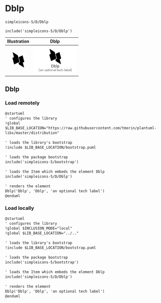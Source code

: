 # Dblp


```text
simpleicons-5/D/Dblp
```

```text
include('simpleicons-5/D/Dblp')
```



| Illustration | Dblp |
| :---: | :---: |
| ![illustration for Illustration](../../simpleicons-5/D/Dblp.png) | ![illustration for Dblp](../../simpleicons-5/D/Dblp.Local.png) |




## Dblp

### Load remotely
```plantuml
@startuml
' configures the library
!global $LIB_BASE_LOCATION="https://raw.githubusercontent.com/tmorin/plantuml-libs/master/distribution"

' loads the library's bootstrap
!include $LIB_BASE_LOCATION/bootstrap.puml

' loads the package bootstrap
include('simpleicons-5/bootstrap')

' loads the Item which embeds the element Dblp
include('simpleicons-5/D/Dblp')

' renders the element
Dblp('Dblp', 'Dblp', 'an optional tech label')
@enduml
```

### Load locally
```plantuml
@startuml
' configures the library
!global $INCLUSION_MODE="local"
!global $LIB_BASE_LOCATION="../.."

' loads the library's bootstrap
!include $LIB_BASE_LOCATION/bootstrap.puml

' loads the package bootstrap
include('simpleicons-5/bootstrap')

' loads the Item which embeds the element Dblp
include('simpleicons-5/D/Dblp')

' renders the element
Dblp('Dblp', 'Dblp', 'an optional tech label')
@enduml
```

